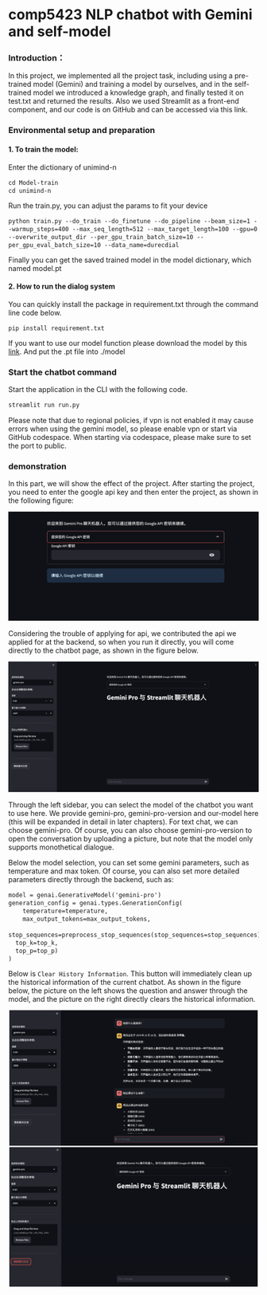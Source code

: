 # comp5423 NLP chatbot with Gemini and self-model


### Introduction：

In this project, we implemented all the project task, including using a pre-trained model (Gemini) and training a model by ourselves, and in the self-trained model we introduced a knowledge graph, and finally tested it on test.txt and returned the results. Also we used Streamlit as a front-end component, and our code is on GitHub and can be accessed via this link.

### Environmental setup and preparation 

#### 1. To train the model:
Enter the dictionary of unimind-n
```
cd Model-train
cd unimind-n
```
Run the train.py, you can adjust the params to fit your device
```
python train.py --do_train --do_finetune --do_pipeline --beam_size=1 --warmup_steps=400 --max_seq_length=512 --max_target_length=100 --gpu=0 --overwrite_output_dir --per_gpu_train_batch_size=10 --per_gpu_eval_batch_size=10 --data_name=durecdial
```
Finally you can get the saved trained model in the model dictionary, which named model.pt

#### 2. How to run the dialog system

You can quickly install the package in requirement.txt through the command line code below.

```
pip install requirement.txt
```

If you want to use our model function please download the model by this [link](https://drive.google.com/file/d/1u7GahUbk5uoTRItzUbSp7q_YYKoEo3w_/view?usp=drive_link). And put the .pt file into ./model

### Start the chatbot command

Start the application in the CLI with the following code.

```bash
streamlit run run.py
```

Please note that due to regional policies, if vpn is not enabled it may cause errors when using the gemini model, so please enable vpn or start via GitHub codespace. When starting via codespace, please make sure to set the port to public.

### demonstration

In this part, we will show the effect of the project. After starting the project, you need to enter the google api key and then enter the project, as shown in the following figure:

![image-20240420221241997](./img/image-20240420221241997.png)

Considering the trouble of applying for api, we contributed the api we applied for at the backend, so when you run it directly, you will come directly to the chatbot page, as shown in the figure below.

![image-20240420221317627](./img/image-20240420221317627.png)

Through the left sidebar, you can select the model of the chatbot you want to use here. We provide gemini-pro, gemini-pro-version and our-model here (this will be expanded in detail in later chapters). For text chat, we can choose gemini-pro. Of course, you can also choose gemini-pro-version to open the conversation by uploading a picture, but note that the model only supports monothetical dialogue.

Below the model selection, you can set some gemini parameters, such as temperature and max token. Of course, you can also set more detailed parameters directly through the backend, such as:

```
model = genai.GenerativeModel('gemini-pro')
generation_config = genai.types.GenerationConfig(
	temperature=temperature,
	max_output_tokens=max_output_tokens,
	stop_sequences=preprocess_stop_sequences(stop_sequences=stop_sequences),
  top_k=top_k,
  top_p=top_p)
)
```

Below is `Clear History Information`. This button will immediately clean up the historical information of the current chatbot. As shown in the figure below, the picture on the left shows the question and answer through the model, and the picture on the right directly clears the historical information.

<center class="half">
    <img src="./img/image-20240420221600432.png" width="500"/><img src="./img/image-20240420221805972.png" width="500"/>
</center>

